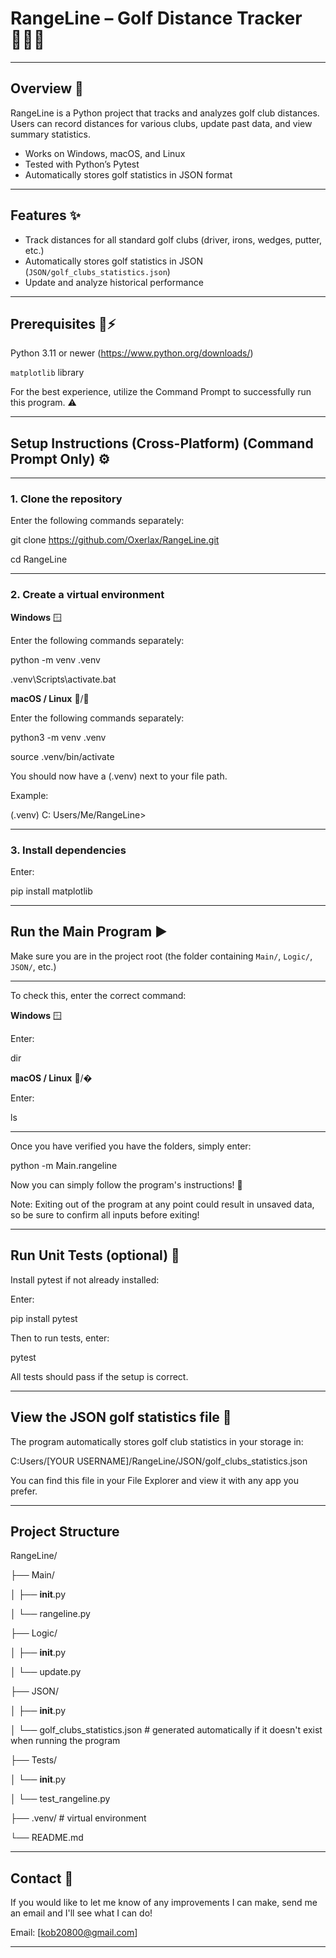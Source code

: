 # RangeLine – Golf Distance Tracker 🏌️‍♂️⛳

------

## Overview 📝

RangeLine is a Python project that tracks and analyzes golf club distances. Users can record distances for various clubs, update past data, and view summary statistics.  

  - Works on Windows, macOS, and Linux  
  - Tested with Python’s Pytest  
  - Automatically stores golf statistics in JSON format  

------

## Features ✨

  - Track distances for all standard golf clubs (driver, irons, wedges, putter, etc.)  
  - Automatically stores golf statistics in JSON (`JSON/golf_clubs_statistics.json`)  
  - Update and analyze historical performance    

------

## Prerequisites 🐍⚡

  Python 3.11 or newer (https://www.python.org/downloads/)  
  
  `matplotlib` library  

  For the best experience, utilize the Command Prompt to successfully run this program.️ ⚠️

------

## Setup Instructions (Cross-Platform) (Command Prompt Only) ⚙️

------

### 1. Clone the repository

  Enter the following commands separately:

  git clone https://github.com/Oxerlax/RangeLine.git
  
  cd RangeLine

------

### 2. Create a virtual environment 

**Windows** 🪟

  Enter the following commands separately:

  python -m venv .venv
  
  .venv\Scripts\activate.bat

**macOS / Linux** 🍎/🐧

  Enter the following commands separately:

  python3 -m venv .venv
  
  source .venv/bin/activate

  You should now have a (.venv) next to your file path. 
  
  Example:
  
  (.venv) C: Users/Me/RangeLine>

------

### 3. Install dependencies

  Enter: 
  
  pip install matplotlib

------

## Run the Main Program ▶️

  Make sure you are in the project root (the folder containing `Main/`, `Logic/`, `JSON/`, etc.)

  ---
  
  To check this, enter the correct command:

  **Windows** 🪟

  Enter:

  dir

  **macOS / Linux** 🍎/�

  Enter:

  ls

  ---

  Once you have verified you have the folders, simply enter:

  python -m Main.rangeline

  Now you can simply follow the program's instructions! 🎉
  
  Note: Exiting out of the program at any point could result in unsaved data, so be sure to confirm all inputs before exiting!

------

## Run Unit Tests (optional) 🧪

  Install pytest if not already installed:

  Enter:

  pip install pytest

  Then to run tests, enter:

  pytest

  All tests should pass if the setup is correct.

------

## View the JSON golf statistics file 📂

  The program automatically stores golf club statistics in your storage in:

  C:Users/[YOUR USERNAME]/RangeLine/JSON/golf_clubs_statistics.json

  You can find this file in your File Explorer and view it with any app you prefer.

------

## Project Structure

  RangeLine/
  
  ├── Main/
  
  │ ├── __init__.py
  
  │ └── rangeline.py
  
  ├── Logic/
  
  │ ├── __init__.py
  
  │ └── update.py
  
  ├── JSON/
  
  │ ├── __init__.py
  
  │ └── golf_clubs_statistics.json # generated automatically if it doesn't exist when running the program
  
  ├── Tests/
  
  │ └── __init__.py
  
  │ └── test_rangeline.py
  
  ├── .venv/ # virtual environment
  
  └── README.md

------

## Contact 🤝

  If you would like to let me know of any improvements I can make, send me an email and I'll see what I can do!
  
  Email: [kob20800@gmail.com]

------
